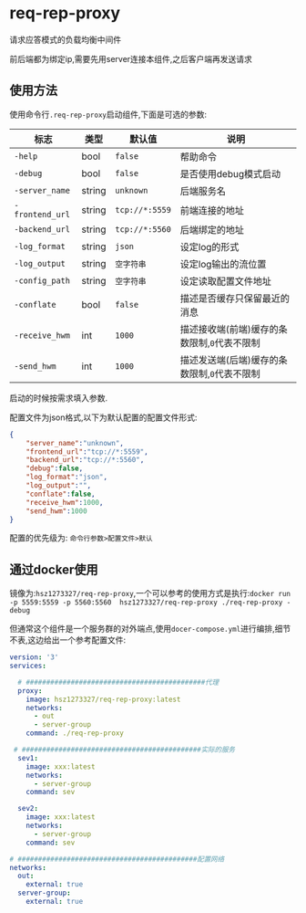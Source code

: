 # req-rep-proxy

请求应答模式的负载均衡中间件

前后端都为绑定ip,需要先用server连接本组件,之后客户端再发送请求

## 使用方法

使用命令行`.req-rep-proxy`启动组件,下面是可选的参数:

| 标志            | 类型   | 默认值         | 说明                                         |
| --------------- | ------ | -------------- | -------------------------------------------- |
| `-help`         | bool   | `false`        | 帮助命令                                     |
| `-debug`        | bool   | `false`        | 是否使用debug模式启动                        |
| `-server_name`  | string | `unknown`      | 后端服务名                                   |
| `-frontend_url` | string | `tcp://*:5559` | 前端连接的地址                               |
| `-backend_url`  | string | `tcp://*:5560` | 后端绑定的地址                               |
| `-log_format`   | string | `json`         | 设定log的形式                                |
| `-log_output`   | string | `空字符串`     | 设定log输出的流位置                          |
| `-config_path`  | string | `空字符串`     | 设定读取配置文件地址                         |
| `-conflate`     | bool   | `false`        | 描述是否缓存只保留最近的消息                 |
| `-receive_hwm`  | int    | `1000`         | 描述接收端(前端)缓存的条数限制,`0`代表不限制 |
| `-send_hwm`     | int    | `1000`         | 描述发送端(后端)缓存的条数限制,`0`代表不限制 |

启动的时候按需求填入参数.

配置文件为json格式,以下为默认配置的配置文件形式:

```json
{
	"server_name":"unknown",
	"frontend_url":"tcp://*:5559",
	"backend_url":"tcp://*:5560",
	"debug":false,
	"log_format":"json",
	"log_output":"",
	"conflate":false,
	"receive_hwm":1000,
	"send_hwm":1000
}
```

配置的优先级为: `命令行参数>配置文件>默认`

## 通过docker使用

镜像为:`hsz1273327/req-rep-proxy`,一个可以参考的使用方式是执行:`docker run -p 5559:5559 -p 5560:5560  hsz1273327/req-rep-proxy ./req-rep-proxy -debug`

但通常这个组件是一个服务群的对外端点,使用`docer-compose.yml`进行编排,细节不表,这边给出一个参考配置文件:

```yml
version: '3'
services:

  # ############################################代理
  proxy:
    image: hsz1273327/req-rep-proxy:latest
    networks:
      - out 
      - server-group
    command: ./req-rep-proxy

 # ############################################实际的服务
  sev1:
    image: xxx:latest
    networks:
      - server-group
    command: sev

  sev2:
    image: xxx:latest
    networks:
      - server-group
    command: sev

# ############################################配置网络
networks:
  out:
    external: true
  server-group:
    external: true
```
